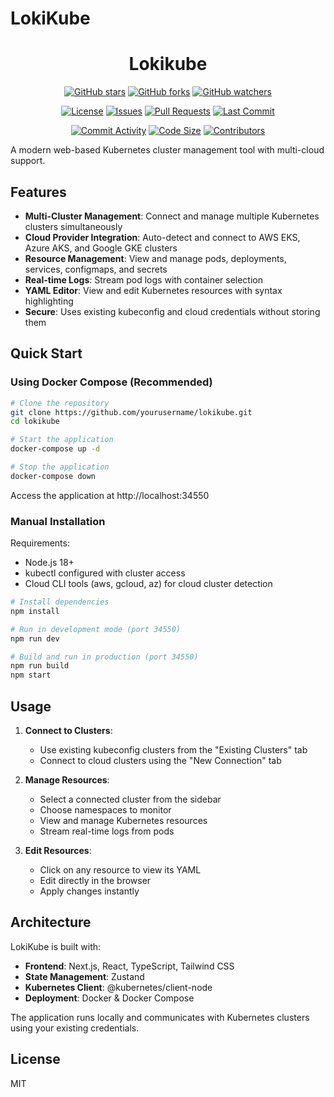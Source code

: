 # LokiKube

<div align="center">

# Lokikube

[![GitHub stars](https://img.shields.io/github/stars/asklokesh/LokiKube?style=social)](https://github.com/asklokesh/LokiKube/stargazers)
[![GitHub forks](https://img.shields.io/github/forks/asklokesh/LokiKube?style=social)](https://github.com/asklokesh/LokiKube/network)
[![GitHub watchers](https://img.shields.io/github/watchers/asklokesh/LokiKube?style=social)](https://github.com/asklokesh/LokiKube/watchers)

[![License](https://img.shields.io/github/license/asklokesh/LokiKube?style=for-the-badge)](https://github.com/asklokesh/LokiKube/blob/main/LICENSE)
[![Issues](https://img.shields.io/github/issues/asklokesh/LokiKube?style=for-the-badge)](https://github.com/asklokesh/LokiKube/issues)
[![Pull Requests](https://img.shields.io/github/issues-pr/asklokesh/LokiKube?style=for-the-badge)](https://github.com/asklokesh/LokiKube/pulls)
[![Last Commit](https://img.shields.io/github/last-commit/asklokesh/LokiKube?style=for-the-badge)](https://github.com/asklokesh/LokiKube/commits)

[![Commit Activity](https://img.shields.io/github/commit-activity/m/asklokesh/LokiKube?style=flat-square)](https://github.com/asklokesh/LokiKube/pulse)
[![Code Size](https://img.shields.io/github/languages/code-size/asklokesh/LokiKube?style=flat-square)](https://github.com/asklokesh/LokiKube)
[![Contributors](https://img.shields.io/github/contributors/asklokesh/LokiKube?style=flat-square)](https://github.com/asklokesh/LokiKube/graphs/contributors)

</div>

A modern web-based Kubernetes cluster management tool with multi-cloud support.

## Features

- **Multi-Cluster Management**: Connect and manage multiple Kubernetes clusters simultaneously
- **Cloud Provider Integration**: Auto-detect and connect to AWS EKS, Azure AKS, and Google GKE clusters
- **Resource Management**: View and manage pods, deployments, services, configmaps, and secrets
- **Real-time Logs**: Stream pod logs with container selection
- **YAML Editor**: View and edit Kubernetes resources with syntax highlighting
- **Secure**: Uses existing kubeconfig and cloud credentials without storing them

## Quick Start

### Using Docker Compose (Recommended)

```bash
# Clone the repository
git clone https://github.com/yourusername/lokikube.git
cd lokikube

# Start the application
docker-compose up -d

# Stop the application
docker-compose down
```

Access the application at http://localhost:34550

### Manual Installation

Requirements:
- Node.js 18+
- kubectl configured with cluster access
- Cloud CLI tools (aws, gcloud, az) for cloud cluster detection

```bash
# Install dependencies
npm install

# Run in development mode (port 34550)
npm run dev

# Build and run in production (port 34550)
npm run build
npm start
```

## Usage

1. **Connect to Clusters**:
   - Use existing kubeconfig clusters from the "Existing Clusters" tab
   - Connect to cloud clusters using the "New Connection" tab

2. **Manage Resources**:
   - Select a connected cluster from the sidebar
   - Choose namespaces to monitor
   - View and manage Kubernetes resources
   - Stream real-time logs from pods

3. **Edit Resources**:
   - Click on any resource to view its YAML
   - Edit directly in the browser
   - Apply changes instantly

## Architecture

LokiKube is built with:
- **Frontend**: Next.js, React, TypeScript, Tailwind CSS
- **State Management**: Zustand
- **Kubernetes Client**: @kubernetes/client-node
- **Deployment**: Docker & Docker Compose

The application runs locally and communicates with Kubernetes clusters using your existing credentials.

## License

MIT